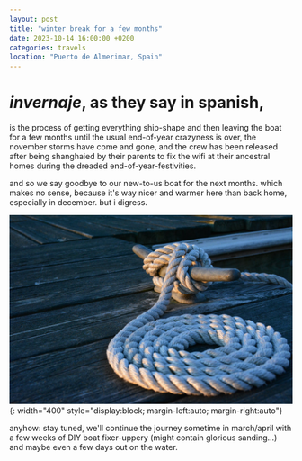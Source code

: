 ```yaml
---
layout: post
title: "winter break for a few months"
date: 2023-10-14 16:00:00 +0200
categories: travels
location: "Puerto de Almerimar, Spain"
---
```


# *invernaje*, as they say in spanish, 
is the process of getting everything ship-shape and then leaving the boat
for a few months until the usual end-of-year crazyness is over, the november
storms have come and gone, and the crew has been released after being shanghaied by
their parents to fix the wifi at their ancestral homes during the dreaded
end-of-year-festivities.

and so we say goodbye to our new-to-us boat for the next months. which makes
no sense, because it's way nicer and warmer here than back home, especially
in december. but i digress.

![neatly coiled rope, attached to a cleat, on a wooden pier](/img/cleat_and_coil.jpg){: width="400" style="display:block; margin-left:auto; margin-right:auto"}

anyhow: stay tuned, we'll continue the journey sometime in
march/april with a few weeks of DIY boat fixer-uppery (might contain
glorious sanding...) and maybe even a few days out on the water.